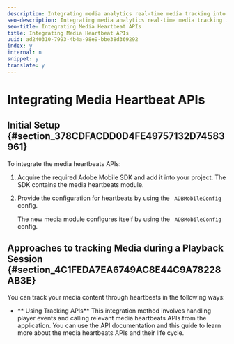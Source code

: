 ```yaml
---
description: Integrating media analytics real-time media tracking into a media player requires including Adobe Mobile SDK, instantiating and configuring the media heartbeats instance, listening to media player events and using appropriate media heartbeats APIs in your project.
seo-description: Integrating media analytics real-time media tracking into a media player requires including Adobe Mobile SDK, instantiating and configuring the media heartbeats instance, listening to media player events and using appropriate media heartbeats APIs in your project.
seo-title: Integrating Media Heartbeat APIs
title: Integrating Media Heartbeat APIs
uuid: ad240310-7993-4b4a-98e9-bbe38d369292
index: y
internal: n
snippet: y
translate: y
---
```


# Integrating Media Heartbeat APIs


## Initial Setup {#section_378CDFACDD0D4FE49757132D74583961}

To integrate the media heartbeats APIs: 
1. Acquire the required Adobe Mobile SDK and add it into your project. The SDK contains the media heartbeats module. 

1. Provide the configuration for heartbeats by using the ` ADBMobileConfig` config. 

   The new media module configures itself by using the ` ADBMobileConfig` config. 



## Approaches to tracking Media during a Playback Session {#section_4C1FEDA7EA6749AC8E44C9A78228AB3E}

You can track your media content through heartbeats in the following ways: 
* ** Using Tracking APIs** This integration method involves handling player events and calling relevant media heartbeats APIs from the application. You can use the API documentation and this guide to learn more about the media heartbeats APIs and their life cycle. 


